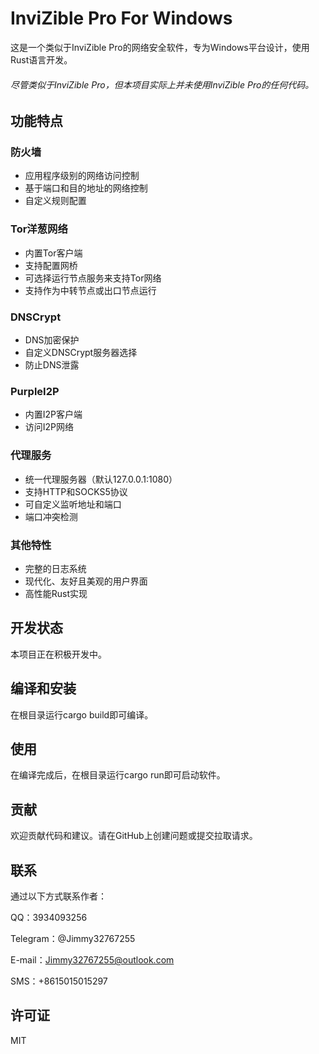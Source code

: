 # InviZible Pro For Windows

这是一个类似于InviZible Pro的网络安全软件，专为Windows平台设计，使用Rust语言开发。

###### 尽管类似于InviZible Pro，但本项目实际上并未使用InviZible Pro的任何代码。

## 功能特点

### 防火墙
- 应用程序级别的网络访问控制
- 基于端口和目的地址的网络控制
- 自定义规则配置

### Tor洋葱网络
- 内置Tor客户端
- 支持配置网桥
- 可选择运行节点服务来支持Tor网络
- 支持作为中转节点或出口节点运行

### DNSCrypt
- DNS加密保护
- 自定义DNSCrypt服务器选择
- 防止DNS泄露

### PurpleI2P
- 内置I2P客户端
- 访问I2P网络

### 代理服务
- 统一代理服务器（默认127.0.0.1:1080）
- 支持HTTP和SOCKS5协议
- 可自定义监听地址和端口
- 端口冲突检测

### 其他特性
- 完整的日志系统
- 现代化、友好且美观的用户界面
- 高性能Rust实现

## 开发状态

本项目正在积极开发中。

## 编译和安装

在根目录运行cargo build即可编译。

## 使用

在编译完成后，在根目录运行cargo run即可启动软件。

## 贡献

欢迎贡献代码和建议。请在GitHub上创建问题或提交拉取请求。

## 联系

通过以下方式联系作者：

QQ：3934093256

Telegram：@Jimmy32767255

E-mail：Jimmy32767255@outlook.com

SMS：+8615015015297

## 许可证

MIT